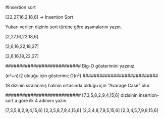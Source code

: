 #Insertion sort

[22,27,16,2,18,6] -> Insertion Sort

Yukarı verilen dizinin sort türüne göre aşamalarını yazın.

[2,27,16,22,18,6]

[2,6,16,22,18,27]

[2,6,16,18,22,27]

###########################
Big-O gösterimini yazınız.

(n²+n)/2 olduğu için gösterimi; O(n²)
###########################

18 dizinin sıralanmış halinin ortasında olduğu için "Avarage Case" olur.


###########################
[7,3,5,8,2,9,4,15,6] dizisinin insertion-sort a göre ilk 4 adımını yazın. 

[7,3,5,8,2,9,4,15,6]
[2,3,5,8,7,9,4,15,6]
[2,3,4,8,7,9,5,15,6]
[2,3,4,5,7,9,8,15,6]
